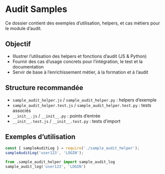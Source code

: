# Audit Samples

Ce dossier contient des exemples d’utilisation, helpers, et cas métiers pour le module d’audit.

## Objectif
- Illustrer l’utilisation des helpers et fonctions d’audit (JS & Python)
- Fournir des cas d’usage concrets pour l’intégration, le test et la documentation
- Servir de base à l’enrichissement métier, à la formation et à l’audit

## Structure recommandée
- `sample_audit_helper.js` / `sample_audit_helper.py` : helpers d’exemple
- `sample_audit_helper.test.js` / `sample_audit_helper.test.py` : tests associés
- `__init__.js` / `__init__.py` : points d’entrée
- `__init__.test.js` / `__init__.test.py` : tests d’import

## Exemples d’utilisation
```js
const { sampleAuditLog } = require('./sample_audit_helper');
sampleAuditLog('user123', 'LOGIN');
```

```python
from .sample_audit_helper import sample_audit_log
sample_audit_log('user123', 'LOGIN')
```
